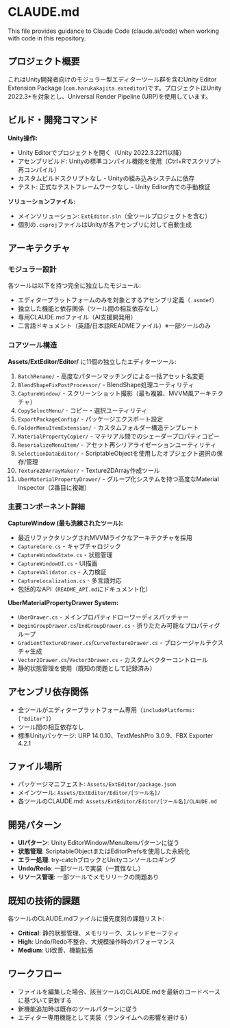# CLAUDE.md

This file provides guidance to Claude Code (claude.ai/code) when working with code in this repository.

## プロジェクト概要

これはUnity開発者向けのモジュラー型エディターツール群を含むUnity Editor Extension Package (`com.harukakajita.exteditor`)です。プロジェクトはUnity 2022.3+を対象とし、Universal Render Pipeline (URP)を使用しています。

## ビルド・開発コマンド

**Unity操作:**
- Unity Editorでプロジェクトを開く（Unity 2022.3.22f1以降）
- アセンブリビルド: Unityの標準コンパイル機能を使用（Ctrl+Rでスクリプト再コンパイル）
- カスタムビルドスクリプトなし - Unityの組み込みシステムに依存
- テスト: 正式なテストフレームワークなし - Unity Editor内での手動検証

**ソリューションファイル:**
- メインソリューション: `ExtEditor.sln`（全ツールプロジェクトを含む）
- 個別の`.csproj`ファイルはUnityが各アセンブリに対して自動生成

## アーキテクチャ

### モジュラー設計
各ツールは以下を持つ完全に独立したモジュール:
- エディタープラットフォームのみを対象とするアセンブリ定義（`.asmdef`）
- 独立した機能と依存関係（ツール間の相互依存なし）
- 専用CLAUDE.mdファイル（AI支援開発用）
- 二言語ドキュメント（英語/日本語READMEファイル）※一部ツールのみ

### コアツール構造
**Assets/ExtEditor/Editor/** に11個の独立したエディターツール:
1. `BatchRename/` - 高度なパターンマッチングによる一括アセット名変更
2. `BlendShapeFixPostProcessor/` - BlendShape処理ユーティリティ
3. `CaptureWindow/` - スクリーンショット撮影（最も複雑、MVVM風アーキテクチャ）
4. `CopySelectMenu/` - コピー・選択ユーティリティ
5. `ExportPackageConfig/` - パッケージエクスポート設定
6. `FolderMenuItemExtension/` - カスタムフォルダー構造テンプレート
7. `MaterialPropertyCopier/` - マテリアル間でのシェーダープロパティコピー
8. `ReserializeMenuItem/` - アセット再シリアライゼーションユーティリティ
9. `SelectionDataEditor/` - ScriptableObjectを使用したオブジェクト選択の保存/管理
10. `Texture2DArrayMaker/` - Texture2DArray作成ツール
11. `UberMaterialPropertyDrawer/` - グループ化システムを持つ高度なMaterial Inspector（2番目に複雑）

### 主要コンポーネント詳細

**CaptureWindow (最も洗練されたツール):**
- 最近リファクタリングされMVVMライクなアーキテクチャを採用
- `CaptureCore.cs` - キャプチャロジック
- `CaptureWindowState.cs` - 状態管理
- `CaptureWindowUI.cs` - UI描画
- `CaptureValidator.cs` - 入力検証
- `CaptureLocalization.cs` - 多言語対応
- 包括的なAPI（`README_API.md`にドキュメント化）

**UberMaterialPropertyDrawer System:**
- `UberDrawer.cs` - メインプロパティドローワーディスパッチャー
- `BeginGroupDrawer.cs`/`EndGroupDrawer.cs` - 折りたたみ可能なプロパティグループ
- `GradientTextureDrawer.cs`/`CurveTextureDrawer.cs` - プロシージャルテクスチャ生成
- `Vector2Drawer.cs`/`Vector3Drawer.cs` - カスタムベクターコントロール
- 静的状態管理を使用（既知の問題として記録済み）

## アセンブリ依存関係
- 全ツールがエディタープラットフォーム専用（`includePlatforms: ["Editor"]`）
- ツール間の相互依存なし
- 標準Unityパッケージ: URP 14.0.10、TextMeshPro 3.0.9、FBX Exporter 4.2.1

## ファイル場所
- パッケージマニフェスト: `Assets/ExtEditor/package.json`
- メインツール: `Assets/ExtEditor/Editor/[ツール名]/`
- 各ツールのCLAUDE.md: `Assets/ExtEditor/Editor/[ツール名]/CLAUDE.md`

## 開発パターン
- **UIパターン**: Unity EditorWindow/MenuItemパターンに従う
- **状態管理**: ScriptableObjectまたはEditorPrefsを使用した永続化
- **エラー処理**: try-catchブロックとUnityコンソールロギング
- **Undo/Redo**: 一部ツールで実装（一貫性なし）
- **リソース管理**: 一部ツールでメモリリークの問題あり

## 既知の技術的課題
各ツールのCLAUDE.mdファイルに優先度別の課題リスト:
- **Critical**: 静的状態管理、メモリリーク、スレッドセーフティ
- **High**: Undo/Redo不整合、大規模操作時のパフォーマンス
- **Medium**: UI改善、機能拡張

## ワークフロー
- ファイルを編集した場合、該当ツールのCLAUDE.mdを最新のコードベースに基づいて更新する
- 新機能追加時は既存のツールパターンに従う
- エディター専用機能として実装（ランタイムへの影響を避ける）